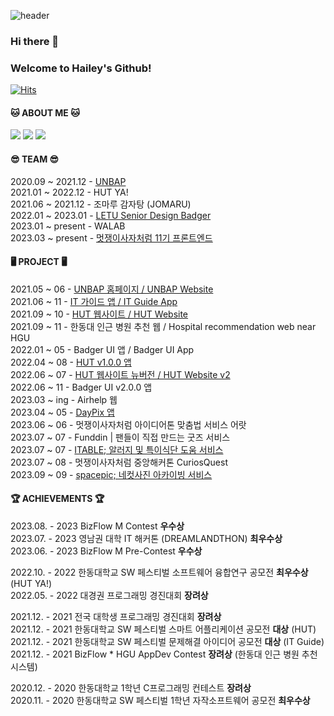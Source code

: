 ![header](https://capsule-render.vercel.app/api?type=waving&color=FFC0CB&height=300&section=header&text=💗Hailey's%20github💗&fontSize=60&animation=fadeIn&fontAlignY=32&desc=Hello%20World!!&descAlignY=51&descAlign=72)


### Hi there 👋
### Welcome to Hailey's Github!   

[![Hits](https://hits.seeyoufarm.com/api/count/incr/badge.svg?url=https%3A%2F%2Fgithub.com%2Fhealim01&count_bg=%23673DC8&title_bg=%23555555&icon=&icon_color=%23E7E7E7&title=hits&edge_flat=false)](https://hits.seeyoufarm.com)


#### 🐱 ABOUT ME 🐱
<a href="mailto:HyelimChoi@handong.ac.kr"><img src="https://img.shields.io/badge/gmail-EA4335?style=flat-square&logo=gmail&logoColor=white"/></a>
<a href="https://healim01.tistory.com/"><img src="https://img.shields.io/badge/tistory-000000?style=flat-square&logo=tistory&logoColor=white"/></a>
<a href="https://www.instagram.com/hhhhhye_l/"><img src="https://img.shields.io/badge/instagram-E4405F?style=flat-square&logo=instagram&logoColor=white"/></a>


#### 😎 TEAM 😎
2020.09 ~ 2021.12 - [UNBAP](https://unbap.github.io/) <br>
2021.01 ~ 2022.12 - HUT YA! <br>
2021.06 ~ 2021.12 - 조마루 감자탕 (JOMARU) <br>
2022.01 ~ 2023.01 - [LETU Senior Design Badger](https://www.letu.edu/academics/engineering/senior-design-projects.html) <br>
2023.01 ~ present - WALAB <br>
2023.03 ~ present - [멋쟁이사자처럼 11기 프론트엔드](https://hgulikelion.web.app/) 


#### 🖥 PROJECT 🖥
2021.05 ~ 06 - [UNBAP 홈페이지 / UNBAP Website](https://unbap.github.io/) <br>
2021.06 ~ 11 - [IT 가이드 앱 / IT Guide App](https://github.com/healim01/it_guide) <br>
2021.09 ~ 10 - [HUT 웹사이트 / HUT Website](https://github.com/handong-app/handong-ut-web/blob/main/OLD/hut.handong.app_(iPhone%2012%20Pro).png) <br>
2021.09 ~ 11 - 한동대 인근 병원 추천 웹 / Hospital recommendation web near HGU <br>
2022.01 ~ 05 - Badger UI 앱 / Badger UI App <br>
2022.04 ~ 08 - [HUT v1.0.0 앱](https://apps.apple.com/us/app/hut/id1593293986) <br> 
2022.06 ~ 07 - [HUT 웹사이트 뉴버전 / HUT Website v2](https://hut.handong.app/) <br>
2022.06 ~ 11 - Badger UI v2.0.0 앱 <br>
2023.03 ~ ing - Airhelp 웹 <br>
2023.04 ~ 05 - [DayPix 앱](https://github.com/healim01/DayPix) <br>
2023.06 ~ 06 - 멋쟁이사자처럼 아이디어톤 맞춤법 서비스 어랏 <br/>
2023.07 ~ 07 - Funddin | 팬들이 직접 만드는 굿즈 서비스 <br>
2023.07 ~ 07 - [ITABLE; 알러지 및 특이식단 도움 서비스](http://elasticbeanstalk-ap-northeast-2-666955593418.s3-website.ap-northeast-2.amazonaws.com/) <br/>
2023.07 ~ 08 - 멋쟁이사자처럼 중앙해커톤 CuriosQuest <br/>
2023.09 ~ 09 - [spacepic; 네컷사진 아카이빙 서비스](http://space-pic.s3-website.ap-northeast-2.amazonaws.com/) <br/>


#### 🏆 ACHIEVEMENTS 🏆

2023.08. - 2023 BizFlow M Contest **우수상** <br>
2023.07. - 2023 영남권 대학 IT 해커톤 (DREAMLANDTHON) **최우수상** <br>
2023.06. - 2023 BizFlow M Pre-Contest **우수상** <br>

2022.10. - 2022 한동대학교 SW 페스티벌 소프트웨어 융합연구 공모전 **최우수상** (HUT YA!) <br>
2022.05. - 2022 대경권 프로그래밍 경진대회 **장려상**  <br>  

2021.12. - 2021 전국 대학생 프로그래밍 경진대회 **장려상** <br>
2021.12. - 2021 한동대학교 SW 페스티벌 스마트 어플리케이션 공모전 **대상** (HUT) <br>
2021.12. - 2021 한동대학교 SW 페스티벌 문제해결 아이디어 공모전 **대상** (IT Guide) <br>
2021.12. - 2021 BizFlow * HGU AppDev Contest **장려상** (한동대 인근 병원 추천 시스템)   <br>

2020.12. - 2020 한동대학교 1학년 C프로그래밍 컨테스트 **장려상** <br>
2020.11. - 2020 한동대학교 SW 페스티벌 1학년 자작소프트웨어 공모전 **최우수상** <br>

<br>
